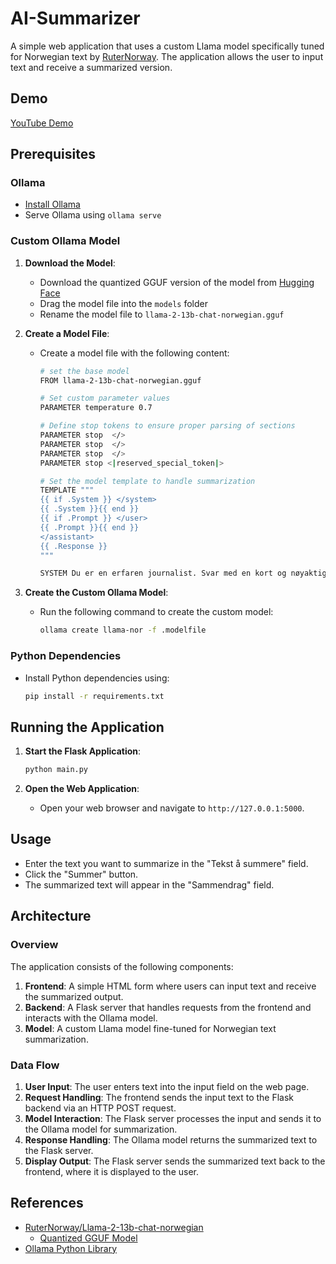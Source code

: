 # AI-Summarizer

A simple web application that uses a custom Llama model specifically tuned for Norwegian text by [RuterNorway](https://huggingface.co/RuterNorway/Llama-2-13b-chat-norwegian). The application allows the user to input text and receive a summarized version.

## Demo

[YouTube Demo](https://youtu.be/MDeIGoIzg00)

## Prerequisites

### Ollama

- [Install Ollama](https://ollama.com/)
- Serve Ollama using `ollama serve`

### Custom Ollama Model

1. **Download the Model**:
   - Download the quantized GGUF version of the model from [Hugging Face](https://huggingface.co/jankovicsandras/Llama-2-13b-chat-norwegian-Q5_K_M-GGUF)
   - Drag the model file into the `models` folder
   - Rename the model file to `llama-2-13b-chat-norwegian.gguf`

2. **Create a Model File**:
   - Create a model file with the following content:

     ```sh
     # set the base model
     FROM llama-2-13b-chat-norwegian.gguf

     # Set custom parameter values
     PARAMETER temperature 0.7

     # Define stop tokens to ensure proper parsing of sections
     PARAMETER stop  </>
     PARAMETER stop  </>
     PARAMETER stop  </>
     PARAMETER stop <|reserved_special_token|>

     # Set the model template to handle summarization
     TEMPLATE """
     {{ if .System }} </system>
     {{ .System }}{{ end }}
     {{ if .Prompt }} </user>
     {{ .Prompt }}{{ end }}
     </assistant>
     {{ .Response }}
     """

     SYSTEM Du er en erfaren journalist. Svar med en kort og nøyaktig oppsummering av informasjonen som er gitt.
     ```

3. **Create the Custom Ollama Model**:
   - Run the following command to create the custom model:

     ```sh
     ollama create llama-nor -f .modelfile
     ```

### Python Dependencies

- Install Python dependencies using:

  ```sh
  pip install -r requirements.txt
  ```

## Running the Application

1. **Start the Flask Application**:

   ```sh
   python main.py
   ```

2. **Open the Web Application**:
   - Open your web browser and navigate to `http://127.0.0.1:5000`.

## Usage

- Enter the text you want to summarize in the "Tekst å summere" field.
- Click the "Summer" button.
- The summarized text will appear in the "Sammendrag" field.

## Architecture

### Overview

The application consists of the following components:

1. **Frontend**: A simple HTML form where users can input text and receive the summarized output.
2. **Backend**: A Flask server that handles requests from the frontend and interacts with the Ollama model.
3. **Model**: A custom Llama model fine-tuned for Norwegian text summarization.

### Data Flow

1. **User Input**: The user enters text into the input field on the web page.
2. **Request Handling**: The frontend sends the input text to the Flask backend via an HTTP POST request.
3. **Model Interaction**: The Flask server processes the input and sends it to the Ollama model for summarization.
4. **Response Handling**: The Ollama model returns the summarized text to the Flask server.
5. **Display Output**: The Flask server sends the summarized text back to the frontend, where it is displayed to the user.

## References

- [RuterNorway/Llama-2-13b-chat-norwegian](https://huggingface.co/RuterNorway/Llama-2-13b-chat-norwegian)
  - [Quantized GGUF Model](https://huggingface.co/jankovicsandras/Llama-2-13b-chat-norwegian-Q5_K_M-GGUF)
- [Ollama Python Library](https://github.com/ollama/ollama-python)
